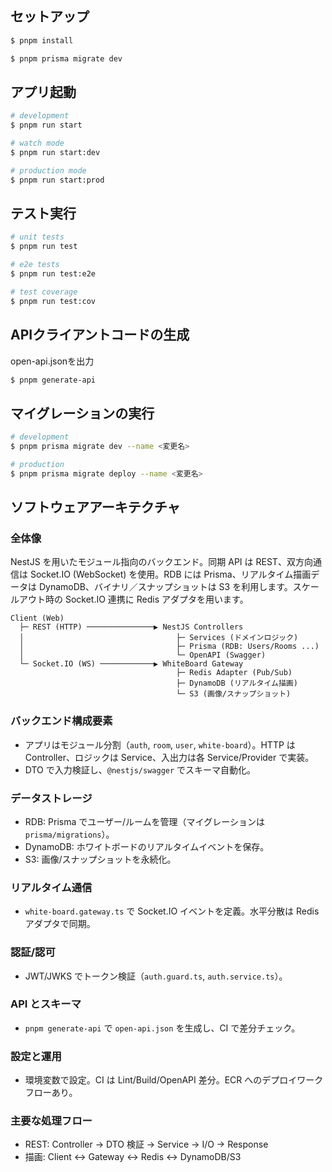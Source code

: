 ## セットアップ

```bash
$ pnpm install

$ pnpm prisma migrate dev
```

## アプリ起動

```bash
# development
$ pnpm run start

# watch mode
$ pnpm run start:dev

# production mode
$ pnpm run start:prod
```

## テスト実行

```bash
# unit tests
$ pnpm run test

# e2e tests
$ pnpm run test:e2e

# test coverage
$ pnpm run test:cov
```

## APIクライアントコードの生成

open-api.jsonを出力

```bash
$ pnpm generate-api
```

## マイグレーションの実行

```bash
# development
$ pnpm prisma migrate dev --name <変更名>

# production
$ pnpm prisma migrate deploy --name <変更名>
```

## ソフトウェアアーキテクチャ

### 全体像

NestJS を用いたモジュール指向のバックエンド。同期 API は REST、双方向通信は Socket.IO (WebSocket) を使用。RDB には Prisma、リアルタイム描画データは DynamoDB、バイナリ／スナップショットは S3 を利用します。スケールアウト時の Socket.IO 連携に Redis アダプタを用います。

```
Client (Web)
  ├─ REST (HTTP) ───────────────▶ NestJS Controllers
  │                                  ├─ Services (ドメインロジック)
  │                                  ├─ Prisma (RDB: Users/Rooms ...)
  │                                  └─ OpenAPI (Swagger)
  └─ Socket.IO (WS) ────────────▶ WhiteBoard Gateway
                                     ├─ Redis Adapter (Pub/Sub)
                                     ├─ DynamoDB (リアルタイム描画)
                                     └─ S3 (画像/スナップショット)
```

### バックエンド構成要素

- アプリはモジュール分割（`auth`, `room`, `user`, `white-board`）。HTTP は Controller、ロジックは Service、入出力は各 Service/Provider で実装。
- DTO で入力検証し、`@nestjs/swagger` でスキーマ自動化。

### データストレージ

- RDB: Prisma でユーザー/ルームを管理（マイグレーションは `prisma/migrations`）。
- DynamoDB: ホワイトボードのリアルタイムイベントを保存。
- S3: 画像/スナップショットを永続化。

### リアルタイム通信

- `white-board.gateway.ts` で Socket.IO イベントを定義。水平分散は Redis アダプタで同期。

### 認証/認可

- JWT/JWKS でトークン検証（`auth.guard.ts`, `auth.service.ts`）。

### API とスキーマ

- `pnpm generate-api` で `open-api.json` を生成し、CI で差分チェック。

### 設定と運用

- 環境変数で設定。CI は Lint/Build/OpenAPI 差分。ECR へのデプロイワークフローあり。

### 主要な処理フロー

- REST: Controller → DTO 検証 → Service → I/O → Response
- 描画: Client ↔ Gateway ↔ Redis ↔ DynamoDB/S3
